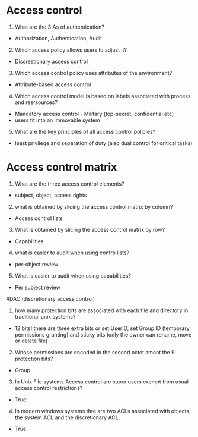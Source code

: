 # Access control

1. What are the 3 As of authentication?
- Authorization, Authentication, Audit

2. Which access policy allows users to adjust it?
- Discrestionary access control

3. Which access control policy uses attributes of the environment?
- Attribute-based access control

4. Which access control model is based on labels associated with process and resrsources?
- Mandatory access control - Military (top-secret, confidential etc)
- users fit into an immovable system

5. What are the key principles of all access control policies?
- least privilege and separation of duty (also dual control for critical tasks)

# Access control matrix

1. What are the three access control elements?
- subject, object, access rights

2. what is obtained by slicing the access control matrix by column?
- Access control lists

3. What is obtained by slicing the access control matrix by row?
- Capabilities

4. what is easier to audit when using contro lists?
- per-object review

5. What is easier to audit when using capabilities?
- Per subject review

#DAC (discretionary access control)
1. how many protection bits are associated with each file and directory in traditional unix systems?
- 12 bits! there are three extra bits or set UserID, set Group ID (temporary permissions granting) and sticky bits (only the owner can rename, move or delete file)

2. Whose permissions are encoded in the second octet amont the 9 protection bits?
- Group

3. In Unix File systems Access control are super users exempt from usual access control restrictions?
- True!

4. In modern windows systems thre are two ACLs associated with objects, the system ACL and the discretionary ACL.
- True


